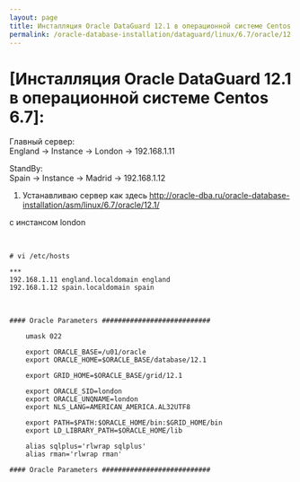 ```yaml
---
layout: page
title: Инсталляция Oracle DataGuard 12.1 в операционной системе Centos 6.7
permalink: /oracle-database-installation/dataguard/linux/6.7/oracle/12.1/
---
```


# [Инсталляция Oracle DataGuard 12.1 в операционной системе Centos 6.7]:



Главный сервер:  
England -> Instance -> London -> 192.168.1.11

StandBy:  
Spain -> Instance -> Madrid -> 192.168.1.12




1) Устанавливаю сервер как здесь
http://oracle-dba.ru/oracle-database-installation/asm/linux/6.7/oracle/12.1/

с инстансом london

<br/>

	# vi /etc/hosts

	***
	192.168.1.11 england.localdomain england
	192.168.1.12 spain.localdomain spain


<br/>

	#### Oracle Parameters ###########################

	    umask 022

	    export ORACLE_BASE=/u01/oracle
	    export ORACLE_HOME=$ORACLE_BASE/database/12.1

	    export GRID_HOME=$ORACLE_BASE/grid/12.1

	    export ORACLE_SID=london
	    export ORACLE_UNQNAME=london
	    export NLS_LANG=AMERICAN_AMERICA.AL32UTF8

	    export PATH=$PATH:$ORACLE_HOME/bin:$GRID_HOME/bin
	    export LD_LIBRARY_PATH=$ORACLE_HOME/lib

	    alias sqlplus='rlwrap sqlplus'
	    alias rman='rlwrap rman'

	#### Oracle Parameters ###########################
